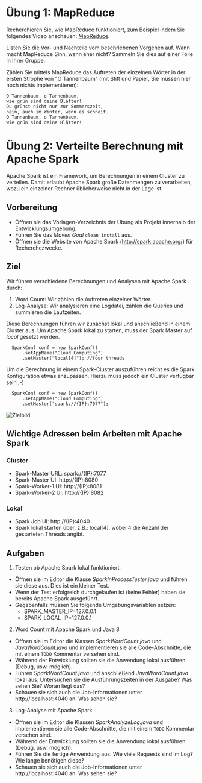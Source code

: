 # Übung 1: MapReduce
Recherchieren Sie, wie MapReduce funktioniert, zum Beispiel indem Sie folgendes Video anschauen:
[MapReduce](https://www.youtube.com/watch?v=cvhKoniK5Uo).

Listen Sie die Vor- und Nachteile vom beschriebenen Vorgehen auf. Wann macht MapReduce Sinn, wann eher nicht?
Sammeln Sie dies auf einer Folie in Ihrer Gruppe.

Zählen Sie mittels MapReduce das Auftreten der einzelnen Wörter in der ersten Strophe von "O Tannenbaum"
(mit Stift und Papier, Sie müssen hier noch nichts implementieren):

```
O Tannenbaum, o Tannenbaum,
wie grün sind deine Blätter!
Du grünst nicht nur zur Sommerszeit,
nein, auch im Winter, wenn es schneit.
O Tannenbaum, o Tannenbaum,
wie grün sind deine Blätter!
```


# Übung 2: Verteilte Berechnung mit Apache Spark

Apache Spark ist ein Framework, um Berechnungen in einem Cluster zu verteilen.
Damit erlaubt Apache Spark große Datenmengen zu verarbeiten, wozu ein einzelner Rechner üblicherweise nicht in der Lage ist.

## Vorbereitung
* Öffnen sie das Vorlagen-Verzeichnis der Übung als Projekt innerhalb der Entwicklungsumgebung.
* Führen Sie das *Maven Goal* `clean install` aus.
* Öffnen sie die Website von Apache Spark (http://spark.apache.org/) für Recherchezwecke.

## Ziel
Wir führen verschiedene Berechnungen und Analysen mit Apache Spark durch:

1. Word Count: Wir zählen die Auftreten einzelner Wörter.
2. Log-Analyse: Wir analysieren eine Logdatei, zählen die Queries und summieren die Laufzeiten.

Diese Berechnungen führen wir zunächst lokal und anschließend in einem Cluster aus.
Um Apache Spark lokal zu starten, muss der Spark Master auf *local* gesetzt werden.
```
  SparkConf conf = new SparkConf()
      .setAppName("Cloud Computing")
      .setMaster("local[4]"); //four threads
```

Um die Berechnung in einem Spark-Cluster auszuführen reicht es die Spark Konfiguration etwas anzupassen.
Hierzu muss jedoch ein Cluster verfügbar sein ;-)
```
  SparkConf conf = new SparkConf()
      .setAppName("Cloud Computing")
      .setMaster("spark://{IP}:7077");
```

![Zielbild](zielbild.png)

## Wichtige Adressen beim Arbeiten mit Apache Spark
### Cluster
* Spark-Master URL: spark://{IP}:7077
* Spark-Master UI: http://{IP}:8080
* Spark-Worker-1 UI: http://{IP}:8081
* Spark-Worker-2 UI: http://{IP}:8082

### Lokal
* Spark Job UI: http://{IP}:4040
* Spark lokal starten über, z.B.: local[4], wobei 4 die Anzahl der gestarteten Threads angibt.

## Aufgaben
1) Testen ob Apache Spark lokal funktioniert.

* Öffnen sie im Editor die Klasse *SparkInProcessTester.java* und führen sie diese aus. Dies ist ein kleiner Test.
* Wenn der Test erfolgreich durchgelaufen ist (keine Fehler) haben sie bereits Apache Spark ausgeführt. 
* Gegebenfalls müssen Sie folgende Umgebungsvariablen setzen:
   * SPARK_MASTER_IP=127.0.0.1 
   * SPARK_LOCAL_IP=127.0.0.1

2) Word Count mit Apache Spark und Java 8

* Öffnen sie im Editor die Klassen *SparkWordCount.java* und *JavaWordCount.java* und implementieren sie alle Code-Abschnitte, die mit einem `TODO` Kommentar versehen sind.
* Während der Entwicklung sollten sie die Anwendung lokal ausführen (Debug, usw. möglich).
* Führen *SparkWordCount.java* und anschließend *JavaWordCount.java* lokal aus. Untersuchen sie die Ausführungszeiten in der Ausgabe? Was sehen Sie? Woran liegt das?
* Schauen sie sich auch die Job-Informationen unter http://localhost:4040 an. Was sehen sie?

3) Log-Analyse mit Apache Spark

* Öffnen sie im Editor die Klassen *SparkAnalyzeLog.java* und implementieren sie alle Code-Abschnitte, die mit einem `TODO` Kommentar versehen sind.
* Während der Entwicklung sollten sie die Anwendung lokal ausführen (Debug, usw. möglich).
* Führen Sie die fertige Anwendung aus. Wie viele Requests sind im Log? Wie lange benötigen diese?
* Schauen sie sich auch die Job-Informationen unter http://localhost:4040 an. Was sehen sie?
